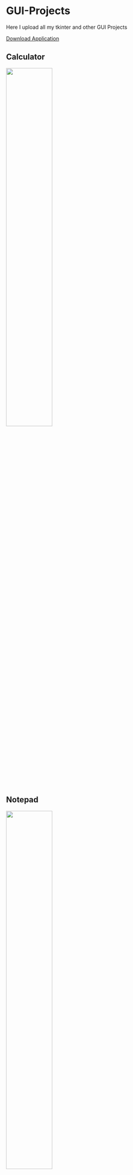 # GUI-Projects
Here I upload all my tkinter and other GUI Projects

[Download Application](https://github.com/AashishKrPd/GUI-Projects/releases)

## Calculator
<img src="https://github.com/AashishKrPd/GUI-Projects/Calculator/Calc.png" width=50% height=50%>

## Notepad
<img src="https://github.com/AashishKrPd/GUI-Projects/assets/146658634/572adb16-4daa-453e-b266-daf853e17362" width=50% height=50%>

## Password Generator
<img src="https://github.com/AashishKrPd/GUI-Projects/assets/146658634/572adb16-4daa-453e-b266-daf853e17362" width=50% height=50%>



